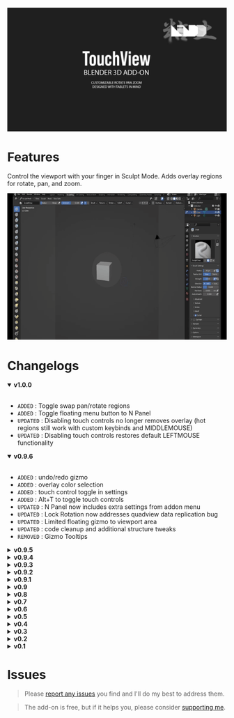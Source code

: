 ![touch view header](/docs/header.jpg?raw=true)

# Features

Control the viewport with your finger in Sculpt Mode. Adds overlay regions for rotate, pan, and zoom.

![demo gif](/docs/demo.gif?raw=true)

# Changelogs

<details open><summary><b>v1.0.0</b></summary><br>

- `ADDED` : Toggle swap pan/rotate regions
- `ADDED` : Toggle floating menu button to N Panel
- `UPDATED` : Disabling touch controls no longer removes overlay (hot regions still work with custom keybinds and MIDDLEMOUSE)
- `UPDATED` : Disabling touch controls restores default LEFTMOUSE functionality

</details>

<details open><summary><b>v0.9.6</b></summary><br>

- `ADDED` : undo/redo gizmo
- `ADDED` : overlay color selection
- `ADDED` : touch control toggle in settings
- `ADDED` : Alt+T to toggle touch controls
- `UPDATED` : N Panel now includes extra settings from addon menu
- `UPDATED` : Lock Rotation now addresses quadview data replication bug
- `UPDATED` : Limited floating gizmo to viewport area
- `UPDATED` : code cleanup and additional structure tweaks
- `REMOVED` : Gizmo Tooltips

</details>

<details><summary><b>v0.9.5</b></summary><br>

- `ADDED` : multires modifier support to gizmo bar (shows retopology tools when no modifier is present)
- `FIXED` : Gizmos now properly follow mode visibility rules
- `FIXED` : Double-tap selection now only runs in appropriate viewport modes

</details>

<details><summary><b>v0.9.4</b></summary><br>

- `ADDED` : Support for menus in floating gizmo
- `ADDED` : Mode-specific options for floating gizmo
- `UPDATED` : Dependence on active_object for mode detection
- `UPDATED` : Classes to follow Blender naming conventions
- `UPDATED` : Keymaps for touchview in all context
- `UPDATED` : Keymaps for context action assigned to pen

</details>

<details><summary><b>v0.9.3</b></summary><br>

- `ADDED` : Sculpt pivot mode gizmo
- `ADDED` : Customizable floating menu

</details>

<details><summary><b>v0.9.2</b></summary><br>

- `FIXED` : Issue delaying overlay viewport binding
- `FIXED` : Gizmo tools/panel overlap issue when "Region Overlap" enabled
- `REMOVED` : Viewport manager class
- `REMOVED` : Default keymap causing Move Operator to trigger when dragging over non-modal gizmos

</details>

<details><summary><b>v0.9.1</b></summary><br>

- `ADDED` : Tap for menu scroll

</details>

<details><summary><b>v0.9</b></summary><br>

- `ADDED` : N-Panel gizmo
- `UPDATED` : Code restructure
- `FIXED` : Dragging over gizmo moves selected object

</details>

<details><summary><b>v0.8</b></summary><br>

- `ADDED` : Gizmo to toggle fullscreen mode
- `UPDATED` : Settings to addon preferences to save across projects and scenes
- `FIXED` : Bugs impacting user experience
- `FIXED` : Doubletap now selects/activates tapped object instead of triggering fullscreen

</details>

<details><summary><b>v0.7</b></summary><br>

- `ADDED` : Gizmos for key features
- `ADDED` : Hide/show Gizmo and layout options
- `ADDED` : Locked viewport rotation for isometric viewports in quadview to address lock/unlock inconsistencies
- `FIXED` : Fullscreen Toggle no longer maximizes the window, only expands the View3D region

</details>

<details><summary><b>v0.6</b></summary><br>

- `UPDATED` : Scale of viewport overlay settings for more precision
- `FIXED` : Issues with determining locked state with quadviews

</details>

<details><summary><b>v0.5</b></summary><br>

- `ADDED` : Camera rotation lock in N-panel
- `FIXED` : Quad-view overlay compatibility
- `FIXED` : Rotation with panning when rotation is locked
- `FIXED` : Issue when locking view to Object or 3D Cursor

</details>

<details><summary><b>v0.4</b></summary><br>

- `ADDED` : Double-tap to toggle "focus" mode
- `ADDED` : Toggle Tools LEFT/RIGHT in UI

</details>

<details><summary><b>v0.3</b></summary><br>

- `FIXED` : Incorrect viewport calculation when N-panel is open
- `FIXED` : Refactored screen/area management code (additional major refactor needed)

</details>

<details><summary><b>v0.2</b></summary><br/>

- `FIXED` : Minor bug fixes and code cleanup

</details>

<details><summary><b>v0.1</b></summary><br>

- `ADDED` : Camera dolly on left and right of viewport
- `ADDED` : Camera pan from center of viewport
- `ADDED` : Camera rotate in any other area of viewport
- `ADDED` : Toggleable overlay to simplify resizing controls

</details>

# Issues

> Please [report any issues](https://github.com/nendotools/touchview/issues) you find and I'll do my best to address them.

> The add-on is free, but if it helps you, please consider [supporting me](https://nendo.gumroad.com/l/touchview).
